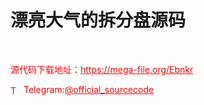 # 漂亮大气的拆分盘源码

<br>


<p style="color: red;">源代码下载地址：<a href="https://mega-file.org/Ebnkr" style="color: red;">https://mega-file.org/Ebnkr</a></p><p style="color: red;"><img src="https://cdn-icons-png.flaticon.com/512/2111/2111646.png" alt="Telegram Icon" style="width: 16px; vertical-align: middle; margin-right: 5px;">Telegram:<a href="https://t.me/official_sourcecode" style="color: red;">@official_sourcecode</a></p>